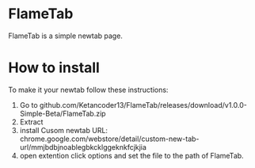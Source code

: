 # FlameTab
FlameTab is a simple newtab page.
# How to install
To make it your newtab follow these instructions:

1. Go to github.com/Ketancoder13/FlameTab/releases/download/v1.0.0-Simple-Beta/FlameTab.zip
2. Extract
3. install Cusom newtab URL: chrome.google.com/webstore/detail/custom-new-tab-url/mmjbdbjnoablegbkcklggeknkfcjkjia
4. open extention click options and set the file to the path of FlameTab.
